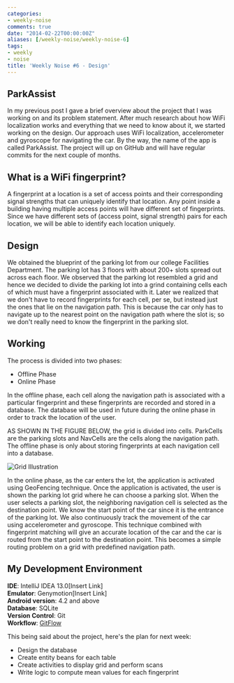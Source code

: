 ```yaml
---
categories:
- weekly-noise
comments: true
date: "2014-02-22T00:00:00Z"
aliases: [/weekly-noise/weekly-noise-6]
tags:
- weekly
- noise
title: 'Weekly Noise #6 - Design'
---
```

## ParkAssist

In my previous post I gave a brief overview about the project that I was working on and its problem statement. After much research about how WiFi localization works and everything that we need to know about it, we started working on the design. Our approach uses WiFi localization, accelerometer and gyroscope for navigating the car. By the way, the name of the app is called ParkAssist. The project will up on GitHub and will have regular commits for the next couple of months.

## What is a WiFi fingerprint?
A fingerprint at a location is a set of access points and their corresponding signal strengths that can uniquely identify that location. Any point inside a building having multiple access points will have different set of fingerprints. Since we have different sets of (access point, signal strength) pairs for each location, we will be able to identify each location uniquely.

## Design
We obtained the blueprint of the parking lot from our college Facilities Department. The parking lot has 3 floors with about 200+ slots spread out across each floor. We observed that the parking lot resembled a grid and hence we decided to divide the parking lot into a grind containing cells each of which must have a fingerprint associated with it. Later we realized that we don't have to record fingerprints for each cell, per se, but instead just the ones that lie on the navigation path. This is because the car only has to navigate up to the nearest point on the navigation path where the slot is; so we don't really need to know the fingerprint in the parking slot.

## Working
The process is divided into two phases:

* Offline Phase
* Online Phase  


In the offline phase, each cell along the navigation path is associated with a particular fingerprint and these fingerprints are recorded and stored in a database. The database will be used in future during the online phase in order to track the location of the user.

AS SHOWN IN THE FIGURE BELOW, the grid is divided into cells. ParkCells are the parking slots and NavCells are the cells along the navigation path. The offline phase is only about storing fingerprints at each navigation cell into a database.

![Grid Illustration](/images/grid-illustration.png)

In the online phase, as the car enters the lot, the application is activated using GeoFencing technique. Once the application is activated, the user is shown the parking lot grid where he can choose a parking slot. When the user selects a parking slot, the neighboring navigation cell is selected as the destination point. We know the start point of the car since it is the entrance of the parking lot. We also continuously track the movement of the car using accelerometer and gyroscope. This technique combined with fingerprint matching will give an accurate location of the car and the car is routed from the start point to the destination point. This becomes a simple routing problem on a grid with predefined navigation path.

## My Development Environment

**IDE**: IntelliJ IDEA 13.0[Insert Link]  
**Emulator**: Genymotion[Insert Link]  
**Android version**: 4.2 and above  
**Database**: SQLite  
**Version Control**: Git  
**Workflow**: [GitFlow](http://nvie.com/posts/a-successful-git-branching-model/)

This being said about the project, here's the plan for next week:

- Design the database
- Create entity beans for each table
- Create activities to display grid and perform scans
- Write logic to compute mean values for each fingerprint
